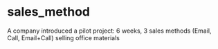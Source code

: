 # sales_method
A company introduced a pilot project: 6 weeks, 3 sales methods (Email, Call, Email+Call) selling office materials

